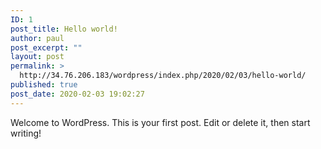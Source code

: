 ```yaml
---
ID: 1
post_title: Hello world!
author: paul
post_excerpt: ""
layout: post
permalink: >
  http://34.76.206.183/wordpress/index.php/2020/02/03/hello-world/
published: true
post_date: 2020-02-03 19:02:27
---
```

<!-- wp:paragraph -->
<p>Welcome to WordPress. This is your first post. Edit or delete it, then start writing!</p>
<!-- /wp:paragraph -->